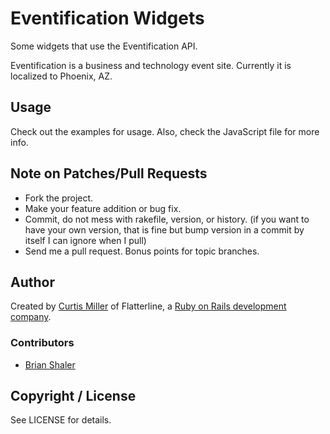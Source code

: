 # Eventification Widgets

Some widgets that use the Eventification API.

Eventification is a business and technology event site. Currently it is localized to Phoenix, AZ.

## Usage

Check out the examples for usage. Also, check the JavaScript file for more info.

## Note on Patches/Pull Requests
 
* Fork the project.
* Make your feature addition or bug fix.
* Commit, do not mess with rakefile, version, or history. (if you want to have your own version, that is fine but bump version in a commit by itself I can ignore when I pull)
* Send me a pull request. Bonus points for topic branches.

## Author
Created by [Curtis Miller](http://millarian.com) of Flatterline, a
[Ruby on Rails development company](http://flatterline.com).

### Contributors

* [Brian Shaler](http://github.com/brianshaler)

## Copyright / License

See LICENSE for details.
